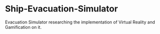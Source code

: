 # Ship-Evacuation-Simulator
Evacuation Simulator researching the implementation of Virtual Reality and Gamification on it.
